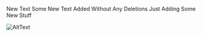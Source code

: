 New Text
Some New Text Added Without Any Deletions
Just Adding Some New Stuff

![AltText](https://media.giphy.com/media/vVzH2XY3Y0Ar6/giphy.gif)


